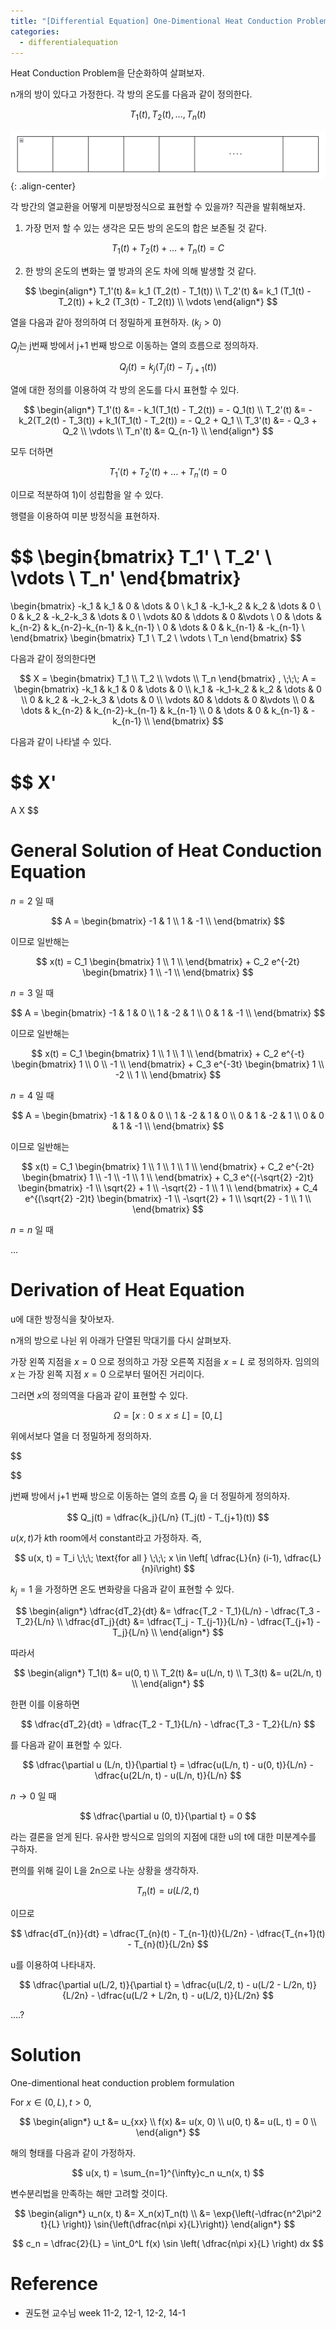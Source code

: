```yaml
---
title: "[Differential Equation] One-Dimentional Heat Conduction Problem"
categories:
  - differentialequation
---
```

Heat Conduction Problem을 단순화하여 살펴보자.

n개의 방이 있다고 가정한다. 각 방의 온도를 다음과 같이 정의한다.

$$
T_1(t), T_2(t), \dots, T_n(t)
$$

![](./../../../img/differentialequation/heat-conduction.png){: .align-center}

각 방간의 열교환을 어떻게 미분방정식으로 표현할 수 있을까? 직관을 발휘해보자.

1) 가장 먼저 할 수 있는 생각은 모든 방의 온도의 합은 보존될 것 같다.

$$
T_1(t) + T_2(t) + \dots + T_n(t) = C
$$

2) 한 방의 온도의 변화는 옆 방과의 온도 차에 의해 발생할 것 같다.

$$
\begin{align*}
  T_1'(t) &= k_1 (T_2(t) - T_1(t)) \\
  T_2'(t) &= k_1 (T_1(t) - T_2(t)) + k_2 (T_3(t) - T_2(t)) \\
  \vdots
\end{align*}
$$

열을 다음과 같아 정의하여 더 정밀하게 표현하자. $(k_j > 0)$

$Q_j$는 j번째 방에서 j+1 번째 방으로 이동하는 열의 흐름으로 정의하자.

$$
Q_j(t) = k_j (T_j(t) - T_{j+1}(t))
$$

열에 대한 정의를 이용하여 각 방의 온도를 다시 표현할 수 있다.

$$
\begin{align*}
  T_1'(t) &= - k_1(T_1(t) - T_2(t)) = - Q_1(t) \\
  T_2'(t) &= - k_2(T_2(t) - T_3(t)) + k_1(T_1(t) - T_2(t)) = - Q_2 + Q_1 \\
  T_3'(t) &= - Q_3 + Q_2 \\
  \vdots \\
  T_n'(t) &= Q_{n-1} \\
\end{align*}
$$

모두 더하면

$$
T_1'(t) + T_2'(t) + \dots + T_n'(t) = 0
$$

이므로 적분하여 1)이 성립함을 알 수 있다.

행렬을 이용하여 미분 방정식을 표현하자.

$$
\begin{bmatrix}
  T_1' \\
  T_2' \\
  \vdots \\
  T_n'
\end{bmatrix}
=
\begin{bmatrix}
  -k_1 & k_1 & 0 & \dots & 0 \\
  k_1 & -k_1-k_2 & k_2 & \dots & 0 \\
  0 & k_2 & -k_2-k_3 & \dots & 0 \\
  \vdots &0 & \ddots & 0  &\vdots \\
  0 & \dots & k_{n-2} & k_{n-2}-k_{n-1} & k_{n-1} \\
  0 & \dots & 0 & k_{n-1} & -k_{n-1} \\
\end{bmatrix}
\begin{bmatrix}
  T_1 \\
  T_2 \\
  \vdots \\
  T_n
\end{bmatrix}
$$

다음과 같이 정의한다면

$$
X =
\begin{bmatrix}
  T_1 \\
  T_2 \\
  \vdots \\
  T_n
\end{bmatrix}
, \;\;\;
A =
\begin{bmatrix}
  -k_1 & k_1 & 0 & \dots & 0 \\
  k_1 & -k_1-k_2 & k_2 & \dots & 0 \\
  0 & k_2 & -k_2-k_3 & \dots & 0 \\
  \vdots &0 & \ddots & 0  &\vdots \\
  0 & \dots & k_{n-2} & k_{n-2}-k_{n-1} & k_{n-1} \\
  0 & \dots & 0 & k_{n-1} & -k_{n-1} \\
\end{bmatrix}
$$

다음과 같이 나타낼 수 있다.

$$
X'
=
A
X
$$

# General Solution of Heat Conduction Equation

$n = 2$ 일 때

$$
A =
\begin{bmatrix}
  -1 & 1 \\
  1 & -1 \\
\end{bmatrix}
$$

이므로 일반해는

$$
x(t) =
C_1
\begin{bmatrix}
  1 \\
  1 \\
\end{bmatrix}
+
C_2
e^{-2t}
\begin{bmatrix}
  1 \\
  -1 \\
\end{bmatrix}
$$

$n = 3$ 일 때

$$
A =
\begin{bmatrix}
  -1 & 1 & 0 \\
  1 & -2 & 1 \\
  0 & 1 & -1 \\
\end{bmatrix}
$$

이므로 일반해는

$$
x(t) =
C_1
\begin{bmatrix}
  1 \\
  1 \\
  1 \\
\end{bmatrix}
+
C_2
e^{-t}
\begin{bmatrix}
  1 \\
  0 \\
  -1 \\
\end{bmatrix}
+
C_3
e^{-3t}
\begin{bmatrix}
  1 \\
  -2 \\
  1 \\
\end{bmatrix}
$$

$n = 4$ 일 때

$$
A =
\begin{bmatrix}
  -1 & 1 & 0 & 0 \\
  1 & -2 & 1 & 0 \\
  0 & 1 & -2 & 1 \\
  0 & 0 & 1 & -1 \\
\end{bmatrix}
$$

이므로 일반해는

$$
x(t) =
C_1
\begin{bmatrix}
  1 \\
  1 \\
  1 \\
  1 \\
\end{bmatrix}
+
C_2
e^{-2t}
\begin{bmatrix}
  1 \\
  -1 \\
  -1 \\
  1 \\
\end{bmatrix}
+
C_3
e^{(-\sqrt{2} -2)t}
\begin{bmatrix}
  -1 \\
  \sqrt{2} + 1 \\
  -\sqrt{2} - 1 \\
  1 \\
\end{bmatrix}
+
C_4
e^{(\sqrt{2} -2)t}
\begin{bmatrix}
  -1 \\
  -\sqrt{2} + 1 \\
  \sqrt{2} - 1 \\
  1 \\
\end{bmatrix}
$$

$n = n$ 일 때

...

# Derivation of Heat Equation

u에 대한 방정식을 찾아보자.

n개의 방으로 나뉜 위 아래가 단열된 막대기를 다시 살펴보자.

가장 왼쪽 지점을 $x = 0$ 으로 정의하고 가장 오른쪽 지점을 $x = L$ 로 정의하자. 임의의 $x$ 는 가장 왼쪽 지점 $x = 0$ 으로부터 떨어진 거리이다.

그러면 $x$의 정의역을 다음과 같이 표현할 수 있다.

$$
\Omega = [x : 0 \leq x \leq L] = [0, L]
$$

위에서보다 열을 더 정밀하게 정의하자.

$$

$$

j번째 방에서 j+1 번째 방으로 이동하는 열의 흐름 $Q_j$ 을 더 정밀하게 정의하자.

$$
Q_j(t) = \dfrac{k_j}{L/n} (T_j(t) - T_{j+1}(t))
$$

$u(x, t)$가 $k$th room에서 constant라고 가정하자. 즉,

$$
u(x, t) = T_i \;\;\; \text{for all } \;\;\; x \in \left[ \dfrac{L}{n} (i-1), \dfrac{L}{n}i\right)
$$

$k_j = 1$ 을 가정하면 온도 변화량을 다음과 같이 표현할 수 있다.

$$
\begin{align*}
  \dfrac{dT_2}{dt} &= \dfrac{T_2 - T_1}{L/n} - \dfrac{T_3 - T_2}{L/n} \\
  \dfrac{dT_j}{dt} &= \dfrac{T_j - T_{j-1}}{L/n} - \dfrac{T_{j+1} - T_j}{L/n} \\
\end{align*}
$$

따라서

$$
\begin{align*}
  T_1(t) &= u(0, t) \\
  T_2(t) &= u(L/n, t) \\
  T_3(t) &= u(2L/n, t) \\
\end{align*}
$$

한편 이를 이용하면

$$
\dfrac{dT_2}{dt} = \dfrac{T_2 - T_1}{L/n} - \dfrac{T_3 - T_2}{L/n}
$$

를 다음과 같이 표현할 수 있다.

$$
\dfrac{\partial u (L/n, t)}{\partial t} = \dfrac{u(L/n, t) - u(0, t)}{L/n} - \dfrac{u(2L/n, t) - u(L/n, t)}{L/n}
$$

$n \rightarrow 0$ 일 때

$$
\dfrac{\partial u (0, t)}{\partial t} = 0
$$

라는 결론을 얻게 된다. 유사한 방식으로 임의의 지점에 대한 u의 t에 대한 미분계수를 구하자.

편의를 위해 길이 L을 2n으로 나눈 상황을 생각하자.

$$
T_n(t) = u(L/2, t)
$$

이므로

$$
\dfrac{dT_{n}}{dt} = \dfrac{T_{n}(t) - T_{n-1}(t)}{L/2n} - \dfrac{T_{n+1}(t) - T_{n}(t)}{L/2n}
$$

u를 이용하여 나타내자.

$$
\dfrac{\partial u(L/2, t)}{\partial t} = \dfrac{u(L/2, t) - u(L/2 - L/2n, t)}{L/2n} - \dfrac{u(L/2 + L/2n, t) - u(L/2, t)}{L/2n}
$$

....?

# Solution

One-dimentional heat conduction problem formulation

For $x \in (0, L), t > 0$,

$$
\begin{align*}
  u_t &= u_{xx}  \\
  f(x) &= u(x, 0) \\
  u(0, t) &= u(L, t) = 0 \\
\end{align*}
$$

해의 형태를 다음과 같이 가정하자.

$$
u(x, t) = \sum_{n=1}^{\infty}c_n u_n(x, t)
$$

변수분리법을 만족하는 해만 고려할 것이다.

$$
\begin{align*}
  u_n(x, t) &= X_n(x)T_n(t) \\
  &= \exp{\left(-\dfrac{n^2\pi^2 t}{L} \right)} \sin{\left(\dfrac{n\pi x}{L}\right)}
\end{align*}
$$

$$
c_n = \dfrac{2}{L} = \int_0^L f(x) \sin \left( \dfrac{n\pi x}{L} \right) dx
$$

# Reference

- 권도현 교수님 week 11-2, 12-1, 12-2, 14-1
